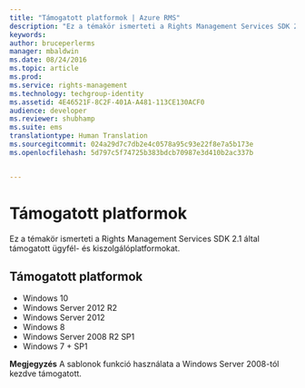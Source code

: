 ```yaml
---
title: "Támogatott platformok | Azure RMS"
description: "Ez a témakör ismerteti a Rights Management Services SDK 2.1 által támogatott ügyfél- és kiszolgálóplatformokat."
keywords: 
author: bruceperlerms
manager: mbaldwin
ms.date: 08/24/2016
ms.topic: article
ms.prod: 
ms.service: rights-management
ms.technology: techgroup-identity
ms.assetid: 4E46521F-8C2F-401A-A481-113CE130ACF0
audience: developer
ms.reviewer: shubhamp
ms.suite: ems
translationtype: Human Translation
ms.sourcegitcommit: 024a29d7c7db2e4c0578a95c93e22f8e7a5b173e
ms.openlocfilehash: 5d797c5f74725b383bdcb70987e3d410b2ac337b


---
```


# Támogatott platformok

Ez a témakör ismerteti a Rights Management Services SDK 2.1 által támogatott ügyfél- és kiszolgálóplatformokat.

## Támogatott platformok

-   Windows 10
-   Windows Server 2012 R2
-   Windows Server 2012
-   Windows 8
-   Windows Server 2008 R2 SP1
-   Windows 7 + SP1

**Megjegyzés** A sablonok funkció használata a Windows Server 2008-tól kezdve támogatott.

 

 

 






<!--HONumber=Aug16_HO4-->


